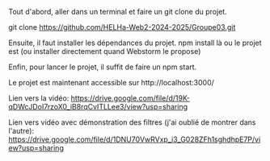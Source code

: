 Tout d'abord, aller dans un terminal et faire un git clone du projet.

git clone https://github.com/HELHa-Web2-2024-2025/Groupe03.git

Ensuite, il faut installer les dépendances du projet. 
npm install là ou le projet est (ou installer directement quand Webstorm le propose)

Enfin, pour lancer le projet, il suffit de faire un npm start.

Le projet est maintenant accessible sur http://localhost:3000/

Lien vers la vidéo: https://drive.google.com/file/d/19K-qDWcJDoI7rzoX0_iB8rqCvITLLee3/view?usp=sharing

Lien vers vidéo avec démonstration des filtres (j'ai oublié de montrer dans l'autre): https://drive.google.com/file/d/1DNU70VwRVxp_i3_G028ZFh1sghdhpE7P/view?usp=sharing

